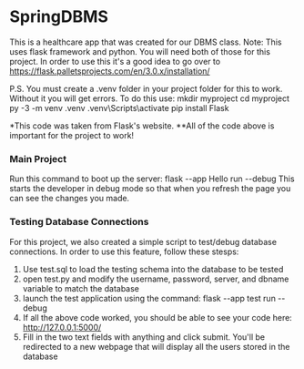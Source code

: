 # SpringDBMS
This is a healthcare app that was created for our DBMS class. 
Note: This uses flask framework and python. You will need both of those for this project. In order to use this it's a good idea to go over to https://flask.palletsprojects.com/en/3.0.x/installation/

P.S. You must create a .venv folder in your project folder for this to work. Without it you will get errors. To do this use:
 mkdir myproject
 cd myproject
 py -3 -m venv .venv
 .venv\Scripts\activate
 pip install Flask

*This code was taken from Flask's website.
**All of the code above is important for the project to work!

### Main Project
Run this command to boot up the server: flask --app Hello run --debug
This starts the developer in debug mode so that when you refresh the page you can see the changes you made.

### Testing Database Connections
For this project, we also created a simple script to test/debug database connections. In order to use this feature, follow these stesps:
1. Use test.sql to load the testing schema into the database to be tested
2. open test.py and modify the username, password, server, and dbname variable to match the database
3. launch the test application using the command: flask --app test run --debug
4. If all the above code worked, you should be able to see your code here: http://127.0.0.1:5000/
5. Fill in the two text fields with anything and click submit. You'll be redirected to a new webpage that will display all the users stored in the database
